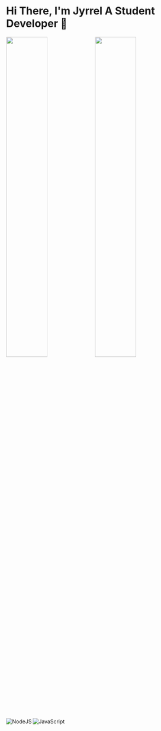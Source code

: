 # Hi There, I'm Jyrrel A Student Developer 👋
<img align="left" width="47%" src="https://github-readme-stats.vercel.app/api?username=Jyrrel&theme=dark&show_icons=true" />
<img allign="left" width="47%" src="https://github-readme-stats.vercel.app/api/top-langs/?username=Jyrrel&langs_count=8"/>

<img align="left" alt="NodeJS" src="https://img.shields.io/badge/node.js-23438530.svg? style-for-the-badge&logo=node-dot-js&logoColor=white"/>
<img align="left" alt="JavaScript" src="https://img.shields.io/badge/javascript- 23323338.svg7style=for-the-badge&logo=javascript&logoColor=423F7DF1E"/>
